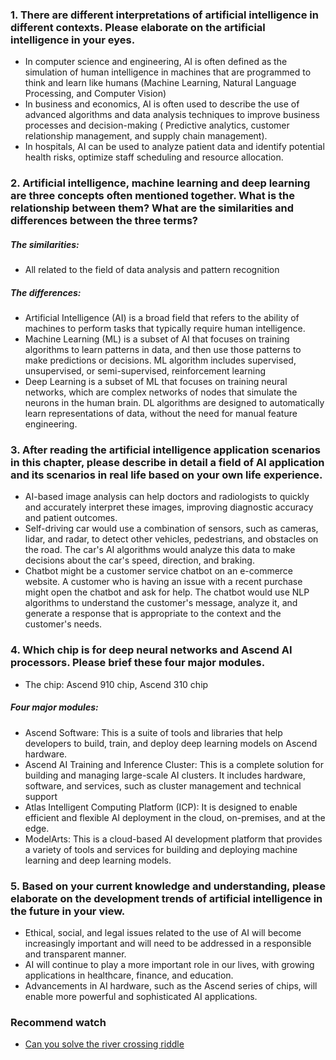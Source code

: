 ### 1. There are different interpretations of artificial intelligence in different contexts. Please elaborate on the artificial intelligence in your eyes.
- In computer science and engineering, AI is often defined as the simulation of human intelligence in machines that are programmed to think and learn like humans (Machine Learning, Natural Language Processing, and Computer Vision) 
- In business and economics, AI is often used to describe the use of advanced algorithms and data analysis techniques to improve business processes and decision-making ( Predictive analytics, customer relationship management, and supply chain management).
- In hospitals, AI can be used to analyze patient data and identify potential health risks, optimize staff scheduling and resource allocation.

### 2. Artificial intelligence, machine learning and deep learning are three concepts often mentioned together. What is the relationship between them? What are the similarities and differences between the three terms?
##### The similarities: 
- All related to the field of data analysis and pattern recognition
##### The differences: 
- Artificial Intelligence (AI) is a broad field that refers to the ability of machines to perform tasks that typically require human intelligence.
- Machine Learning (ML) is a subset of AI that focuses on training algorithms to learn patterns in data, and then use those patterns to make predictions or decisions. ML algorithm includes supervised, unsupervised, or semi-supervised, reinforcement learning
- Deep Learning is a subset of ML that focuses on training neural networks, which are complex networks of nodes that simulate the neurons in the human brain. DL algorithms are designed to automatically learn representations of data, without the need for manual feature engineering. 


### 3. After reading the artificial intelligence application scenarios in this chapter, please describe in detail a field of AI application and its scenarios in real life based on your own life experience.
- AI-based image analysis can help doctors and radiologists to quickly and accurately interpret these images, improving diagnostic accuracy and patient outcomes.
- Self-driving car would use a combination of sensors, such as cameras, lidar, and radar, to detect other vehicles, pedestrians, and obstacles on the road. The car's AI algorithms would analyze this data to make decisions about the car's speed, direction, and braking.
- Chatbot might be a customer service chatbot on an e-commerce website. A customer who is having an issue with a recent purchase might open the chatbot and ask for help. The chatbot would use NLP algorithms to understand the customer's message, analyze it, and generate a response that is appropriate to the context and the customer's needs.
### 4. Which chip is for deep neural networks and Ascend AI processors. Please brief these four major modules.
- The chip: Ascend 910 chip, Ascend 310 chip
##### Four major modules:
- Ascend Software: This is a suite of tools and libraries that help developers to build, train, and deploy deep learning models on Ascend hardware.
- Ascend AI Training and Inference Cluster: This is a complete solution for building and managing large-scale AI clusters. It includes hardware, software, and services, such as cluster management and technical support
- Atlas Intelligent Computing Platform (ICP): It is designed to enable efficient and flexible AI deployment in the cloud, on-premises, and at the edge. 
- ModelArts: This is a cloud-based AI development platform that provides a variety of tools and services for building and deploying machine learning and deep learning models.
### 5. Based on your current knowledge and understanding, please elaborate on the development trends of artificial intelligence in the future in your view.
- Ethical, social, and legal issues related to the use of AI will become increasingly important and will need to be addressed in a responsible and transparent manner.
- AI will continue to play a more important role in our lives, with growing applications in healthcare, finance, and education.
- Advancements in AI hardware, such as the Ascend series of chips, will enable more powerful and sophisticated AI applications.


### Recommend watch
- [Can you solve the river crossing riddle](https://www.youtube.com/watch?v=ADR7dUoVh_c&ab_channel=TED-Ed)
